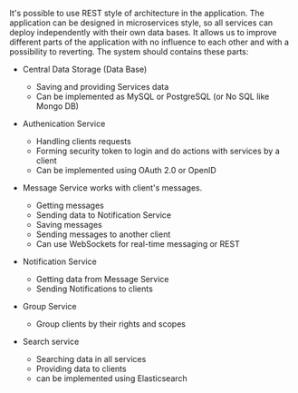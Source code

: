 It's possible to use REST style of architecture in the application.
The application can be designed in microservices style, so all services can deploy independently with their own data bases.
It allows us to improve different parts of the application with no influence to each other and with a possibility to reverting.
The system should contains these parts:

- Central Data Storage (Data  Base)
  - Saving and providing Services data
  - Can be implemented as MySQL or PostgreSQL (or No SQL like Mongo DB)
  
- Authenication Service
  - Handling clients requests
  - Forming security token to login and do actions with services by a client
  - Can be implemented using OAuth 2.0 or OpenID
  
- Message Service works with client's messages. 
  - Getting messages
  - Sending data to Notification Service
  - Saving messages
  - Sending messages to another client
  - Can use WebSockets for real-time messaging or REST

- Notification Service
  - Getting data from Message Service
  - Sending Notifications to clients

- Group Service
  - Group clients by their rights and scopes

- Search service
  - Searching data in all services
  - Providing data to clients
  - can be implemented using Elasticsearch
